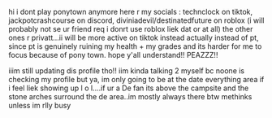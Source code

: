 hi i dont play ponytown anymore here r my socials : technclock on tiktok, jackpotcrashcourse on discord, diviniadevil/destinatedfuture on roblox (i will probably not se ur friend req i donrt use roblox liek dat or at all) the other ones r privatt...ii will be more active on tiktok instead actually instead of pt, since pt is genuinely ruining my health + my grades and its harder for me to focus because of pony town. hope y'all understand!! PEAZZZ!!

iiim still updating dis profile tho!! iim kinda talking 2 myself bc noone is checking my profile but ya, im only going to be at the date everything area if i feel liek showing up l o l....if ur a De fan its above the campsite and the stone arches surround the de area..im mostly always there btw methinks unless im rlly busy
